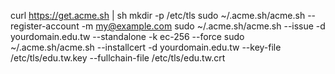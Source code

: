 curl  https://get.acme.sh | sh 
mkdir -p /etc/tls
sudo ~/.acme.sh/acme.sh --register-account -m my@example.com
sudo ~/.acme.sh/acme.sh --issue -d yourdomain.edu.tw --standalone -k ec-256 --force
sudo ~/.acme.sh/acme.sh --installcert -d yourdomain.edu.tw --key-file /etc/tls/edu.tw.key --fullchain-file /etc/tls/edu.tw.crt



